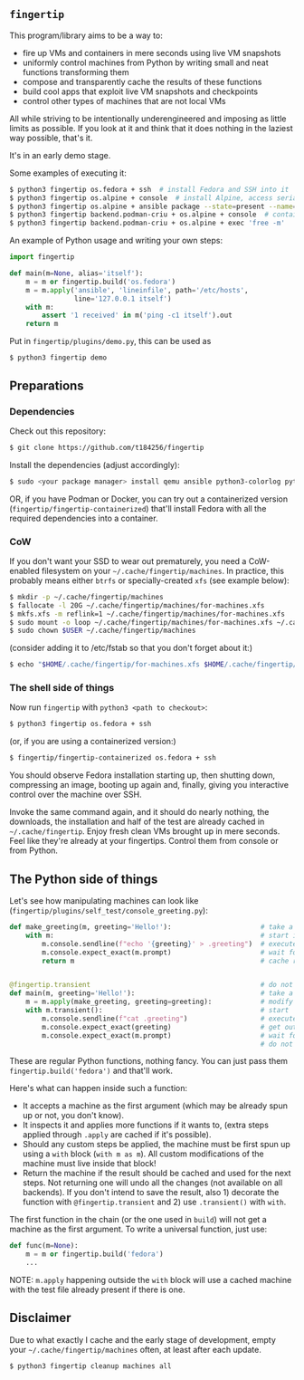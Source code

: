 `fingertip`
-----------

This program/library aims to be a way to:

* fire up VMs and containers in mere seconds using live VM snapshots
* uniformly control machines from Python by writing small and neat functions
  transforming them
* compose and transparently cache the results of these functions
* build cool apps that exploit live VM snapshots and checkpoints
* control other types of machines that are not local VMs

All while striving to be intentionally underengineered
and imposing as little limits as possible.
If you look at it and think that it does nothing in the laziest way possible,
that's it.

It's in an early demo stage.

Some examples of executing it:

``` bash
$ python3 fingertip os.fedora + ssh  # install Fedora and SSH into it
$ python3 fingertip os.alpine + console  # install Alpine, access serial console
$ python3 fingertip os.alpine + ansible package --state=present --name=patch
$ python3 fingertip backend.podman-criu + os.alpine + console  # containers!
$ python3 fingertip backend.podman-criu + os.alpine + exec 'free -m'
```

An example of Python usage and writing your own steps:

``` python
import fingertip

def main(m=None, alias='itself'):
    m = m or fingertip.build('os.fedora')
    m = m.apply('ansible', 'lineinfile', path='/etc/hosts',
                line='127.0.0.1 itself')
    with m:
        assert '1 received' in m('ping -c1 itself').out
    return m
```

Put in `fingertip/plugins/demo.py`, this can be used as
```
$ python3 fingertip demo
```


## Preparations

### Dependencies

Check out this repository:
``` bash
$ git clone https://github.com/t184256/fingertip
```

Install the dependencies (adjust accordingly):
``` bash
$ sudo <your package manager> install qemu ansible python3-colorlog python3-paramiko python3-pexpect python3-xdg python3-CacheControl python3-requests python3-requests-mock python3-fasteners python3-lockfile python3-cloudpickle python3-GitPython
```

OR, if you have Podman or Docker, you can try out a containerized version
(`fingertip/fingertip-containerized`) that'll install
Fedora with all the required dependencies into a container.

### CoW

If you don't want your SSD to wear out prematurely,
you need a CoW-enabled filesystem on your `~/.cache/fingertip/machines`.
In practice, this probably means either `btrfs` or specially-created `xfs`
(see example below):

``` bash
$ mkdir -p ~/.cache/fingertip/machines
$ fallocate -l 20G ~/.cache/fingertip/machines/for-machines.xfs
$ mkfs.xfs -m reflink=1 ~/.cache/fingertip/machines/for-machines.xfs
$ sudo mount -o loop ~/.cache/fingertip/machines/for-machines.xfs ~/.cache/fingertip/machines
$ sudo chown $USER ~/.cache/fingertip/machines
```

(consider adding it to /etc/fstab so that you don't forget about it:)
``` bash
$ echo "$HOME/.cache/fingertip/for-machines.xfs $HOME/.cache/fingertip/machines auto loop
```


### The shell side of things

Now run `fingertip` with `python3 <path to checkout>`:

``` bash
$ python3 fingertip os.fedora + ssh
```

(or, if you are using a containerized version:)
``` bash
$ fingertip/fingertip-containerized os.fedora + ssh
```

You should observe Fedora installation starting up, then shutting down,
compressing an image, booting up again and, finally,
giving you interactive control over the machine over SSH.

Invoke the same command again, and it should do nearly nothing,
the downloads, the installation and half of the test are already cached
in `~/.cache/fingertip`.
Enjoy fresh clean VMs brought up in mere seconds.
Feel like they're already at your fingertips.
Control them from console or from Python.


## The Python side of things

Let's see how manipulating machines can look like
(`fingertip/plugins/self_test/console_greeting.py`):

``` python
def make_greeting(m, greeting='Hello!'):                      # take a machine
    with m:                                                   # start if needed
        m.console.sendline(f"echo '{greeting}' > .greeting")  # execute command
        m.console.expect_exact(m.prompt)                      # wait for prompt
        return m                                              # cache result


@fingertip.transient                                          # do not lock
def main(m, greeting='Hello!'):                               # take a machine
    m = m.apply(make_greeting, greeting=greeting):            # modify
    with m.transient():                                       # start
        m.console.sendline(f"cat .greeting")                  # execute command
        m.console.expect_exact(greeting)                      # get output
        m.console.expect_exact(m.prompt)                      # wait for prompt
                                                              # do not save
```

These are regular Python functions, nothing fancy.
You can just pass them `fingertip.build('fedora')` and that'll work.

Here's what can happen inside such a function:

* It accepts a machine as the first argument
  (which may be already spun up or not, you don't know).
* It inspects it and applies more functions if it wants to,
  (extra steps applied through `.apply` are cached if it's possible).
* Should any custom steps be applied, the machine must be first
  spun up using a `with` block (`with m as m`).
  All custom modifications of the machine must live inside that block!
* Return the machine if the result should be cached and used for the next steps.
  Not returning one will undo all the changes (not available on all backends).
  If you don't intend to save the result, also 1) decorate the function with
  `@fingertip.transient` and 2) use `.transient()` with `with`.

The first function in the chain (or the one used in `build`)
will not get a machine as the first argument.
To write a universal function, just use:
``` python
def func(m=None):
    m = m or fingertip.build('fedora')
    ...
```

NOTE: `m.apply` happening outside the `with` block will use a cached machine
with the test file already present if there is one.


## Disclaimer

Due to what exactly I cache and the early stage of development,
empty your `~/.cache/fingertip/machines` often, at least after each update.

``` bash
$ python3 fingertip cleanup machines all
```
